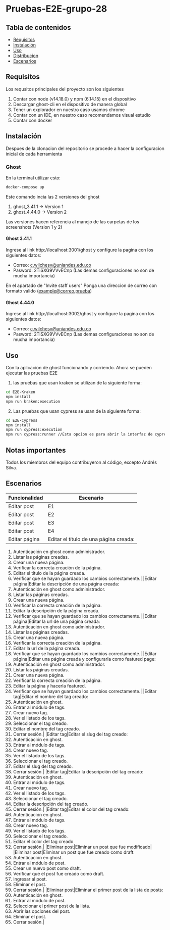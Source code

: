 # Pruebas-E2E-grupo-28

## Tabla de contenidos

- [Requisitos](#requisitos)
- [Instalación](#instalación)
- [Uso](#uso)
- [Distribucion](#Distribucion)
- [Escenarios](#Escenarios)

## Requisitos

Los requsitos principales del proyecto son los siguientes

1. Contar con node (v14.18.0) y npm (6.14.15) en el dispositivo
2. Descargar ghost-cli en el dispositivo de manera global
3. Tener un explorador en nuestro caso usamos chrome
4. Contar con un IDE, en nuestro caso recomendamos visual estudio
5. Contar con docker

## Instalación

Despues de la clonacion del repositorio se procede a hacer la configuracion inicial de cada herramienta

### Ghost

En la terminal utilizar esto:

```bash
docker-compose up
```

Este comando incia las 2 versiones del ghost

1. ghost_3.41.1 -> Version 1
2. ghost_4.44.0 -> Version 2

Las versiones hacen referencia al manejo de las carpetas de los screenshots (Version 1 y 2)

#### Ghost 3.41.1

Ingrese al link http://localhost:3001/ghost y configure la pagina con los siguientes datos:

- Correo: c.wilchesv@uniandes.edu.co
- Pasword: 2TiSXG9VVvECnp
  (Las demas configuraciones no son de mucha importancia)

En el apartado de "Invite staff users"
Ponga una direccion de correo con formato valido (example@correo.prueba)

#### Ghost 4.44.0

Ingrese al link http://localhost:3002/ghost y configure la pagina con los siguientes datos:

- Correo: c.wilchesv@uniandes.edu.co
- Pasword: 2TiSXG9VVvECnp
  (Las demas configuraciones no son de mucha importancia)

## Uso

Con la aplicacion de ghost funcionando y corriendo. Ahora se pueden ejecutar las pruebas E2E

1. las pruebas que usan kraken se utilizan de la siguiente forma:

```bash
cd E2E-Kraken
npm install
npm run kraken:execution
```

2. Las pruebas que usan cypress se usan de la siguiente forma:

```bash
cd E2E-Cypress
npm install
npm run cypress:execution
npm run cypress:runner //Esta opcion es para abrir la interfaz de cypress
```

## Notas importantes

Todos los miembros del equipo contribuyeron al código, excepto Andrés Silva.

## Escenarios
|Funcionalidad   |Escenario   |
|---|---|
|Editar post|E1|
|Editar post|E2|
|Editar post|E3|
|Editar post|E4|
|Editar página|Editar el título de una página creada:<br>
1. Autenticación en ghost como administrador.<br>
2. Listar las páginas creadas.<br>
3. Crear una nueva página.<br>
4. Verificar la correcta creación de la página.<br>
5. Editar el título de la página creada.<br>
6. Verificar que se hayan guardado los cambios correctamente.|
|Editar página|Editar la descripción de una página creada:<br>
1. Autenticación en ghost como administrador.<br>
2. Listar las páginas creadas.<br>
3. Crear una nueva página.<br>
4. Verificar la correcta creación de la página.<br>
5. Editar la descripción de la página creada.<br>
6. Verificar que se hayan guardado los cambios correctamente.|
|Editar página|Editar la url de una página creada:<br>
1. Autenticación en ghost como administrador.<br>
2. Listar las páginas creadas.<br>
3. Crear una nueva página.<br>
4. Verificar la correcta creación de la página.<br>
5. Editar la url de la página creada.<br>
6. Verificar que se hayan guardado los cambios correctamente.|
|Editar página|Editar una página creada y configurarla como featured page:<br>
1. Autenticación en ghost como administrador.<br>
2. Listar las páginas creadas.<br>
3. Crear una nueva página.<br>
4. Verificar la correcta creación de la página.<br>
5. Editar la página y hacerla featured.<br>
6. Verificar que se hayan guardado los cambios correctamente.|
|Editar tag|Editar el nombre del tag creado:<br>
1. Autenticación en ghost.<br>
2. Entrar al módulo de tags.<br>
3. Crear nuevo tag.<br>
4. Ver el listado de los tags.<br>
5. Seleccionar el tag creado.<br>
6. Editar el nombre del tag creado.<br>
7. Cerrar sesión.|
|Editar tag|Editar el slug del tag creado:<br>
1. Autenticación en ghost.<br>
2. Entrar al módulo de tags.<br>
3. Crear nuevo tag.<br>
4. Ver el listado de los tags.<br>
5. Seleccionar el tag creado.<br>
6. Editar el slug del tag creado.<br>
7. Cerrar sesión.|
|Editar tag|Editar la descripción del tag creado:<br>
1. Autenticación en ghost.<br>
2. Entrar al módulo de tags.<br>
3. Crear nuevo tag.<br>
4. Ver el listado de los tags.<br>
5. Seleccionar el tag creado.<br>
6. Editar la descripción del tag creado.<br>
7. Cerrar sesión.|
|Editar tag|Editar el color del tag creado:<br>
1. Autenticación en ghost.<br>
2. Entrar al módulo de tags.<br>
3. Crear nuevo tag.<br>
4. Ver el listado de los tags.<br>
5. Seleccionar el tag creado.<br>
6. Editar el color del tag creado.<br>
7. Cerrar sesión.|
|Eliminar post|Eliminar un post que fue modificado|
|Eliminar post|Eliminar un post que fue creado como draft:<br>
1.	Autenticación en ghost.<br>
2.	Entrar al módulo de post.<br>
3.	Crear un nuevo post como draft.<br>
4.	Verificar que el post fue creado como draft.<br>
5.	Ingresar al post.<br>
6.	Eliminar el post.<br>
7.	Cerrar sesión.|
|Eliminar post|Eliminar el primer post de la lista de posts:<br>
1.	Autenticación en ghost.<br>
2.	Entrar al módulo de post.<br>
3.	Seleccionar el primer post de la lista.<br>
4.	Abrir las opciones del post.<br>
5.	Eliminar el post.<br>
6.	Cerrar sesión.|
